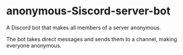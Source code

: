# anonymous-Siscord-server-bot

A Discord bot that makes all members of a server anonymous.

The bot takes direct messages and sends them to a channel, making everyone anonymous.
